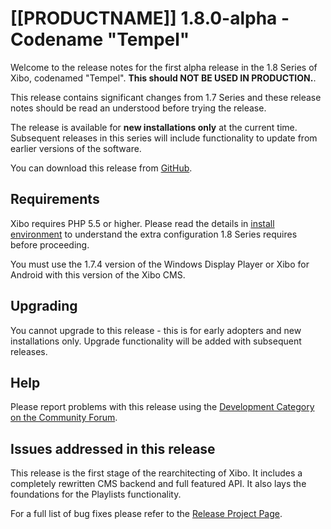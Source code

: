 <!--toc=getting_started-->
# [[PRODUCTNAME]] 1.8.0-alpha - Codename "Tempel"
Welcome to the release notes for the first alpha release in the 1.8 Series of Xibo, codenamed "Tempel". **This should NOT BE USED IN PRODUCTION.**.

This release contains significant changes from 1.7 Series and these release notes should be read an understood before trying the release.

The release is available for **new installations only** at the current time. Subsequent releases in this series will include functionality to update from earlier versions of the software.

You can download this release from [GitHub](https://github.com/xibosignage/xibo-cms/releases/tag/1.8.0-alpha).


## Requirements
Xibo requires PHP 5.5 or higher. Please read the details in [install environment](install_environment.html) to understand the extra configuration 1.8 Series requires before proceeding.

You must use the 1.7.4 version of the Windows Display Player or Xibo for Android with this version of the Xibo CMS.

## Upgrading
You cannot upgrade to this release - this is for early adopters and new installations only. Upgrade functionality will be added with subsequent releases.

## Help
Please report problems with this release using the [Development Category on the Community Forum](https://community.xibo.org.uk/c/dev).

## Issues addressed in this release
This release is the first stage of the rearchitecting of Xibo. It includes a completely rewritten CMS backend and full featured API. It also lays the foundations for the Playlists functionality.

For a full list of bug fixes please refer to the [Release Project Page](https://github.com/xibosignage/xibo/issues?q=milestone%3A1.8.0-alpha+is%3Aclosed).
